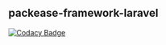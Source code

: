packease-framework-laravel
------

[![Codacy Badge](https://api.codacy.com/project/badge/Grade/d155f4d6a0ee491ea37564537d95d4e2)](https://www.codacy.com/app/jerome.chan369/packease-framework-laravel?utm_source=github.com&utm_medium=referral&utm_content=packease/packease-framework-laravel&utm_campaign=badger)